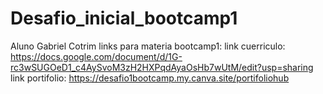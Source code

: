 # Desafio_inicial_bootcamp1
Aluno Gabriel Cotrim
links para materia bootcamp1:
link cuerriculo: https://docs.google.com/document/d/1G-rc3wSUGOeD1_c4AySvoM3zH2HXPqdAyaOsHb7wUtM/edit?usp=sharing
link portifolio: https://desafio1bootcamp.my.canva.site/portifoliohub

